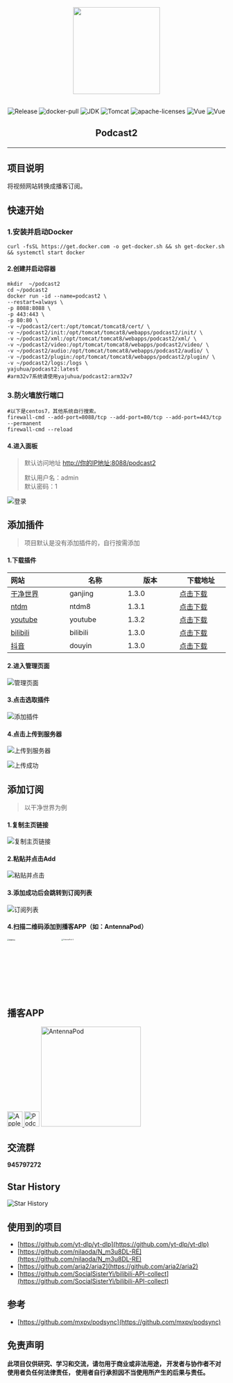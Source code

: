 <div align=center><img width = "200" height = "200" src="./images/975x975-logo.001.png"></div>

<br>
<p align="center">
<img src="https://img.shields.io/github/v/release/yajuhua/podcast2?color=&label=release" alt="Release" />
<img src="https://shields.io/docker/pulls/yajuhua/podcast2" alt="docker-pull" />
<img src="https://img.shields.io/badge/jdk-17-blue.svg" alt="JDK" />
<img src="https://img.shields.io/badge/tomcat-8.5.59-blue.svg" alt="Tomcat" />
<img src="https://img.shields.io/badge/license-Apache2.0-green.svg" alt="apache-licenses" />
<img src="https://img.shields.io/badge/vue-2.6.13-blue.svg" alt="Vue" />
<img src="https://img.shields.io/badge/element_ui-2.15.14-blue.svg" alt="Vue" />
</p>
<h2 align=center><p>Podcast2</p></h2>
<hr>

## 项目说明

将视频网站转换成播客订阅。

## 快速开始

### 1.安装并启动Docker

```shell
curl -fsSL https://get.docker.com -o get-docker.sh && sh get-docker.sh && systemctl start docker
```

#### 2.创建并启动容器

````shell
mkdir  ~/podcast2
cd ~/podcast2
docker run -id --name=podcast2 \
--restart=always \
-p 8088:8088 \
-p 443:443 \
-p 80:80 \
-v ~/podcast2/cert:/opt/tomcat/tomcat8/cert/ \
-v ~/podcast2/init:/opt/tomcat/tomcat8/webapps/podcast2/init/ \
-v ~/podcast2/xml:/opt/tomcat/tomcat8/webapps/podcast2/xml/ \
-v ~/podcast2/video:/opt/tomcat/tomcat8/webapps/podcast2/video/ \
-v ~/podcast2/audio:/opt/tomcat/tomcat8/webapps/podcast2/audio/ \
-v ~/podcast2/plugin:/opt/tomcat/tomcat8/webapps/podcast2/plugin/ \
-v ~/podcast2/logs:/logs \
yajuhua/podcast2:latest
#arm32v7系统请使用yajuhua/podcast2:arm32v7
````
### 3.防火墙放行端口
````shell
#以下是centos7，其他系统自行搜索。
firewall-cmd --add-port=8088/tcp --add-port=80/tcp --add-port=443/tcp --permanent
firewall-cmd --reload
````
#### 4.进入面板

> 默认访问地址 [http://你的IP地址:8088/podcast2]()
>
> 默认用户名：admin <br>
> 默认密码：1

![登录](https://yajuhua.github.io/images/login.png)

## 添加插件

> 项目默认是没有添加插件的，自行按需添加

#### 1.下载插件
<!-- plugin-list-start -->
| 网站 <img width=200/>                  | 名称<img width=200/> | 版本<img width=200/> | 下载地址<img width=200/>                                                                                            |
|:-------------------------------------| -------------------- |--------------------|-----------------------------------------------------------------------------------------------------------------|
| [干净世界](https://ganjing.com/)         | ganjing              | 1.3.0              | [点击下载](https://github.com/yajuhua/plugin/raw/master/ganjing/1.3/1.3.0/Ganjing3-jar-with-dependencies.jar)       |
| [ntdm](https://www.ntdm.tv)          | ntdm8                | 1.3.1              | [点击下载](https://github.com/yajuhua/plugin/raw/master/ntdm8/1.3/1.3.1/ntdm8-1.3.1-jar-with-dependencies.jar)      |
| [youtube](https://www.youtube.com)   | youtube              | 1.3.2              | [点击下载](https://github.com/yajuhua/plugin/raw/master/youtube/1.3/1.3.2/Youtube-1.3.2-jar-with-dependencies.jar)  |
| [bilibili](https://www.bilibili.com) | bilibili              | 1.3.0              | [点击下载](https://github.com/yajuhua/plugin/raw/master/bilibili/1.3/1.3.0/bilibili-1.3.0-jar-with-dependencies.jar) |
| [抖音](https://www.douyin.com/)       | douyin              | 1.3.0              | [点击下载](https://github.com/yajuhua/plugin/raw/master/douyin/1.3/1.3.0/douyin-1.3.0-jar-with-dependencies.jar) |
<!-- plugin-list-end -->
#### 2.进入管理页面

![管理页面](https://yajuhua.github.io/images/manage.png)

#### 3.点击选取插件

![添加插件](https://yajuhua.github.io/images/add-plugin.png)

#### 4.点击上传到服务器

![上传到服务器](https://yajuhua.github.io/images/upload-plugin.png)

![上传成功](https://yajuhua.github.io/images/upload-plugin-ok.png)



## 添加订阅

> 以干净世界为例

#### 1.复制主页链接

![复制主页链接](https://yajuhua.github.io/images/add-sub-example.png)

#### 2.粘贴并点击Add

![粘贴并点击](https://yajuhua.github.io/images/add-sub-example-2.png)

#### 3.添加成功后会跳转到订阅列表

![订阅列表](https://yajuhua.github.io/images/add-sub-example-ok.png)

#### 4.扫描二维码添加到播客APP（如：AntennaPod）

<img width="500" src="https://yajuhua.github.io/images/AntennaPod-1.jpg" alt="链接地址" style="zoom:25%;" /><img width="500" src="https://yajuhua.github.io/images/AntennaPod-2.jpg" alt="AntennaPod-2" style="zoom:25%;" />

## 播客APP

<a href="https://www.apple.com/apple-podcasts/" target="_blank">
              <img src="https://www.apple.com/v/apple-podcasts/c/images/overview/hero_icon__c135x5gz14mu_large.png" width="35" alt="Apple Podcasts">
            </a><a href="https://podcastaddict.com/" target="_blank"><img title="Podcast Addict" alt="Podcast Addict" src="https://pod.link/assets/apps/podcastaddict.svg" width="35"></a>  <a href="https://antennapod.org/" target="_blank">
              <img src="https://antennapod.org/assets/branding/logo-full-horizontal-dynamic.svg" width="230" alt="AntennaPod">          </a>

## 交流群
**945797272**
## Star History
![Star History](https://api.star-history.com/svg?repos=yajuhua/podcast2)
## 使用到的项目
- [https://github.com/yt-dlp/yt-dlp](https://github.com/yt-dlp/yt-dlp)
- [https://github.com/nilaoda/N_m3u8DL-RE](https://github.com/nilaoda/N_m3u8DL-RE)
- [https://github.com/aria2/aria2](https://github.com/aria2/aria2)
- [https://github.com/SocialSisterYi/bilibili-API-collect](https://github.com/SocialSisterYi/bilibili-API-collect)
## 参考
- [https://github.com/mxpv/podsync](https://github.com/mxpv/podsync)
## 免责声明

**此项目仅供研究、学习和交流，请勿用于商业或非法用途， 开发者与协作者不对使用者负任何法律责任， 使用者自行承担因不当使用所产生的后果与责任。**




